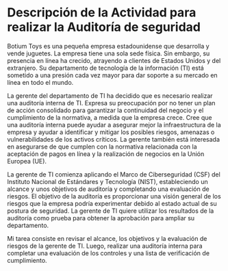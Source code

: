 # Descripción de la Actividad para realizar la Auditoría de seguridad


Botium Toys es una pequeña empresa estadounidense que desarrolla y vende juguetes. La empresa tiene una sola sede física. Sin embargo, su presencia en línea ha crecido, atrayendo a clientes de Estados Unidos y del extranjero. Su departamento de tecnología de la información (TI) está sometido a una presión cada vez mayor para dar soporte a su mercado en línea en todo el mundo. 

La gerente del departamento de TI ha decidido que es necesario realizar una auditoría interna de TI. Expresa su preocupación por no tener un plan de acción consolidado para garantizar la continuidad del negocio y el cumplimiento de la normativa, a medida que la empresa crece. Cree que una auditoría interna puede ayudar a asegurar mejor la infraestructura de la empresa y ayudar a identificar y mitigar los posibles riesgos, amenazas o vulnerabilidades de los activos críticos. La gerente también está interesada en asegurarse de que cumplen con la normativa relacionada con la aceptación de pagos en línea y la realización de negocios en la Unión Europea (UE).   

La gerente de TI comienza aplicando el Marco de Ciberseguridad (CSF) del Instituto Nacional de Estándares y Tecnología (NIST), estableciendo un alcance y unos objetivos de auditoría y completando una evaluación de riesgos. El objetivo de la auditoría es proporcionar una visión general de los riesgos que la empresa podría experimentar debido al estado actual de su postura de seguridad. La gerente de TI quiere utilizar los resultados de la auditoría como prueba para obtener la aprobación para ampliar su departamento. 

Mi tarea consiste en revisar el alcance, los objetivos y la evaluación de riesgos de la gerente de TI. Luego, realizar una auditoría interna para completar una evaluación de los controles y una lista de verificación de cumplimiento.
